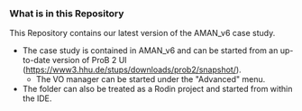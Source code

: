 ### What is in this Repository

This Repository contains our latest version of the AMAN_v6 case study. 
* The case study is contained in AMAN_v6 and can be started from an up-to-date version of ProB 2 UI (https://www3.hhu.de/stups/downloads/prob2/snapshot/). 
    * The VO manager can be started under the "Advanced" menu.
* The folder can also be treated as a Rodin project and started from within the IDE.

